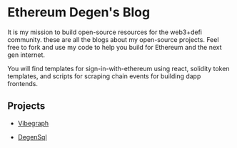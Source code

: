 

# Ethereum Degen's Blog

It is my mission to build open-source resources for the web3+defi  community. these are all the blogs about my open-source projects.  Feel free to fork and use my code to help you build for Ethereum and the next gen internet. 

You will find templates for sign-in-with-ethereum using react, solidity token templates, and scripts for scraping chain events for building dapp frontends.   

## Projects 

* [Vibegraph](/blog/vibegraph)

* [DegenSql](/blog/degen-sql)